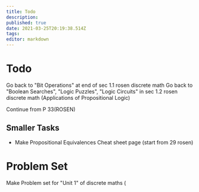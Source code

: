 ```yaml
---
title: Todo
description: 
published: true
date: 2021-03-25T20:19:38.514Z
tags: 
editor: markdown
---
```


# Todo
Go back to "Bit Operations" at end of sec 1.1 rosen discrete math
Go back to "Boolean Searches", "Logic Puzzles", "Logic Circuits" in sec 1.2 rosen discrete math (Applications of Propositional Logic)

Continue from P 33(ROSEN)
## Smaller Tasks
* Make Propositional Equivalences Cheat sheet page (start from 29 rosen)
# Problem Set
Make Problem set for "Unit 1" of discrete maths (